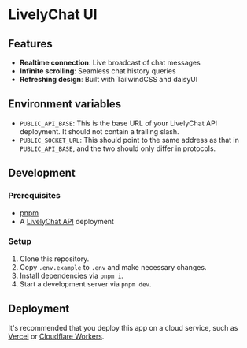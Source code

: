 # LivelyChat UI

## Features

- **Realtime connection**: Live broadcast of chat messages
- **Infinite scrolling**: Seamless chat history queries
- **Refreshing design**: Built with TailwindCSS and daisyUI

## Environment variables

- `PUBLIC_API_BASE`: This is the base URL of your LivelyChat API deployment. It should not contain a trailing slash.
- `PUBLIC_SOCKET_URL`: This should point to the same address as that in `PUBLIC_API_BASE`, and the two should only differ in protocols.

## Development

### Prerequisites

- [pnpm](https://pnpm.io/)
- A [LivelyChat API](https://github.com/LivelyChat/api) deployment

### Setup

1. Clone this repository.
2. Copy `.env.example` to `.env` and make necessary changes.
3. Install dependencies via `pnpm i`.
4. Start a development server via `pnpm dev`.

## Deployment

It's recommended that you deploy this app on a cloud service, such as [Vercel](https://vercel.com/) or [Cloudflare Workers](https://workers.cloudflare.com/).
